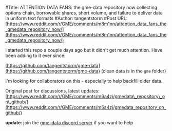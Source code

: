 #Title: ATTENTION DATA FANS: the gme-data repository now collecting options chain, borrowable shares, short volume, and failure to deliver data in uniform text formats
#Author: tangentstorm
#Post URL: [https://www.reddit.com/r/GME/comments/m8m1nn/attention_data_fans_the_gmedata_repository_now/](https://www.reddit.com/r/GME/comments/m8m1nn/attention_data_fans_the_gmedata_repository_now/)


I started this repo a couple days ago but it didn't get much attention. Have been adding to it ever since:

[https://github.com/tangentstorm/gme-data](https://github.com/tangentstorm/gme-data) (clean data is in the `gme` folder)

I'm looking for collaborators on this - especially to help backfill older data.

Original post for discussions, latest updates:  [https://www.reddit.com/r/GME/comments/m6a4zj/gmedata\_repository\_on\_github/](https://www.reddit.com/r/GME/comments/m6a4zj/gmedata_repository_on_github/)

**update**: join the [gme-data discord server](https://discord.gg/sy3ye2tD) if you want to help

&#x200B;